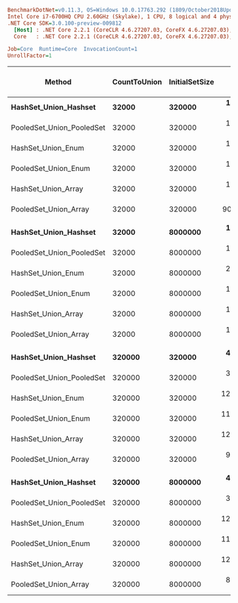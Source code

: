``` ini

BenchmarkDotNet=v0.11.3, OS=Windows 10.0.17763.292 (1809/October2018Update/Redstone5)
Intel Core i7-6700HQ CPU 2.60GHz (Skylake), 1 CPU, 8 logical and 4 physical cores
.NET Core SDK=3.0.100-preview-009812
  [Host] : .NET Core 2.2.1 (CoreCLR 4.6.27207.03, CoreFX 4.6.27207.03), 64bit RyuJIT
  Core   : .NET Core 2.2.1 (CoreCLR 4.6.27207.03, CoreFX 4.6.27207.03), 64bit RyuJIT

Job=Core  Runtime=Core  InvocationCount=1  
UnrollFactor=1  

```
|                    Method | CountToUnion | InitialSetSize |        Mean |     Error |    StdDev |      Median | Ratio | RatioSD | Gen 0/1k Op | Gen 1/1k Op | Gen 2/1k Op | Allocated Memory/Op |
|-------------------------- |------------- |--------------- |------------:|----------:|----------:|------------:|------:|--------:|------------:|------------:|------------:|--------------------:|
|     **HashSet_Union_Hashset** |        **32000** |         **320000** |  **1,378.9 us** |  **36.79 us** | **102.56 us** |  **1,358.9 us** |  **1.00** |    **0.00** |           **-** |           **-** |           **-** |                **40 B** |
| PooledSet_Union_PooledSet |        32000 |         320000 |  1,049.7 us |  48.33 us | 134.72 us |    985.0 us |  0.77 |    0.11 |           - |           - |           - |                40 B |
|        HashSet_Union_Enum |        32000 |         320000 |  1,542.7 us |  48.06 us | 131.56 us |  1,517.4 us |  1.12 |    0.13 |           - |           - |           - |                40 B |
|      PooledSet_Union_Enum |        32000 |         320000 |  1,190.6 us |  34.67 us |  94.32 us |  1,165.6 us |  0.87 |    0.11 |           - |           - |           - |                40 B |
|       HashSet_Union_Array |        32000 |         320000 |  1,497.0 us |  42.07 us | 114.46 us |  1,468.2 us |  1.09 |    0.10 |           - |           - |           - |                32 B |
|     PooledSet_Union_Array |        32000 |         320000 |    906.2 us |  38.47 us | 109.13 us |    874.7 us |  0.66 |    0.09 |           - |           - |           - |                   - |
|                           |              |                |             |           |           |             |       |         |             |             |             |                     |
|     **HashSet_Union_Hashset** |        **32000** |        **8000000** |  **1,859.4 us** | **130.88 us** | **385.91 us** |  **1,963.5 us** |  **1.00** |    **0.00** |           **-** |           **-** |           **-** |                **40 B** |
| PooledSet_Union_PooledSet |        32000 |        8000000 |  1,382.7 us | 118.34 us | 347.08 us |  1,516.2 us |  0.75 |    0.13 |           - |           - |           - |                40 B |
|        HashSet_Union_Enum |        32000 |        8000000 |  2,009.5 us | 134.94 us | 397.87 us |  2,130.3 us |  1.09 |    0.16 |           - |           - |           - |                40 B |
|      PooledSet_Union_Enum |        32000 |        8000000 |  1,488.0 us | 117.48 us | 346.40 us |  1,631.6 us |  0.81 |    0.15 |           - |           - |           - |                40 B |
|       HashSet_Union_Array |        32000 |        8000000 |  1,962.3 us | 124.37 us | 366.71 us |  2,047.4 us |  1.07 |    0.18 |           - |           - |           - |                32 B |
|     PooledSet_Union_Array |        32000 |        8000000 |  1,088.2 us |  88.92 us | 262.18 us |  1,172.1 us |  0.59 |    0.12 |           - |           - |           - |                   - |
|                           |              |                |             |           |           |             |       |         |             |             |             |                     |
|     **HashSet_Union_Hashset** |       **320000** |         **320000** |  **4,191.3 us** | **122.14 us** | **356.28 us** |  **4,064.2 us** |  **1.00** |    **0.00** |           **-** |           **-** |           **-** |                **40 B** |
| PooledSet_Union_PooledSet |       320000 |         320000 |  3,744.4 us | 127.11 us | 372.80 us |  3,573.8 us |  0.90 |    0.12 |           - |           - |           - |                40 B |
|        HashSet_Union_Enum |       320000 |         320000 | 12,655.7 us | 251.75 us | 453.95 us | 12,616.0 us |  3.02 |    0.25 |           - |           - |           - |                40 B |
|      PooledSet_Union_Enum |       320000 |         320000 | 11,643.1 us | 239.49 us | 510.36 us | 11,523.0 us |  2.82 |    0.25 |           - |           - |           - |                40 B |
|       HashSet_Union_Array |       320000 |         320000 | 12,331.2 us | 246.28 us | 486.13 us | 12,261.9 us |  2.97 |    0.25 |           - |           - |           - |                32 B |
|     PooledSet_Union_Array |       320000 |         320000 |  9,077.0 us | 206.94 us | 576.86 us |  8,978.8 us |  2.20 |    0.22 |           - |           - |           - |                   - |
|                           |              |                |             |           |           |             |       |         |             |             |             |                     |
|     **HashSet_Union_Hashset** |       **320000** |        **8000000** |  **4,580.4 us** | **164.85 us** | **486.07 us** |  **4,522.7 us** |  **1.00** |    **0.00** |           **-** |           **-** |           **-** |                **40 B** |
| PooledSet_Union_PooledSet |       320000 |        8000000 |  3,934.3 us | 135.02 us | 393.87 us |  3,933.1 us |  0.86 |    0.09 |           - |           - |           - |                40 B |
|        HashSet_Union_Enum |       320000 |        8000000 | 12,224.3 us | 260.24 us | 420.24 us | 12,285.5 us |  2.86 |    0.26 |           - |           - |           - |                40 B |
|      PooledSet_Union_Enum |       320000 |        8000000 | 11,171.9 us | 222.26 us | 473.66 us | 10,988.3 us |  2.49 |    0.28 |           - |           - |           - |                40 B |
|       HashSet_Union_Array |       320000 |        8000000 | 12,324.7 us | 243.44 us | 341.28 us | 12,391.1 us |  2.91 |    0.23 |           - |           - |           - |                32 B |
|     PooledSet_Union_Array |       320000 |        8000000 |  8,378.8 us | 166.93 us | 406.34 us |  8,274.5 us |  1.83 |    0.20 |           - |           - |           - |                   - |
